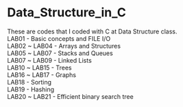 # Data_Structure_in_C
These are codes that I coded with C at Data Structure class.\
LAB01 - Basic concepts and FILE I/O\
LAB02 ~ LAB04 - Arrays and Structures\
LAB05 ~ LAB07 - Stacks and Queues\
LAB07 ~ LAB09 - Linked Lists\
LAB10 ~ LAB15 - Trees\
LAB16 ~ LAB17 - Graphs\
LAB18 - Sorting\
LAB19 - Hashing\
LAB20 ~ LAB21 - Efficient binary search tree
